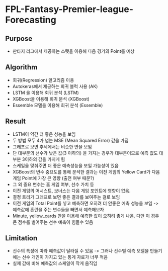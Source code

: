 # FPL-Fantasy-Premier-league-Forecasting

## Purpose

- 판타지 리그에서 제공하는 스탯을 이용해 다음 경기의 Point를 예상

## Algorithm

- 회귀(Regression) 알고리즘 이용
- Autokeras에서 제공하는 회귀 블럭 사용 (AK)
- LSTM 을 이용해 회귀 분석 (LSTM)
- XGBoost을 이용해 회귀 분석 (XGBoost)
- Essemble 모델을 이용해 회귀 분석 (Essemble)

## Result

- LSTM이 약간 더 좋은 성능을 보임
- 두 방법 모두 4가 넘는 MSE (Mean Squared Error) 값을 가짐
- 그래프로 보면 추세에서는 비슷한 면을 보임
- 단 대부분의 선수가 낮은 값(3 이하의) 을 가지는 경우가 대부분이므로 예측 값도 대부분 3이하의 값을 가지게 됨
- 스케일을 맞춰주면 더 좋은 예측성능을 보일 가능성이 있음
- XGBoost의 변수 중요도를 통해 분석한 결과는 이전 게임의 Yellow Card가 다음 게임 Point에 가장 큰 영향 (출전 여부 때문?)
- 그 외 중요 변수는 홈 게임 여부, 선수 가치 등
- 이전 게임의 어시스트, 보너스는 다음 게임 포인트에 영향이 없음.
- 결정 트리가 그래프로 보면 좋은 결과를 보여주는 걸로 보임
- 이전 게임의 Total Point를 넣고 예측하면 오히려 더 안좋은 예측 성능을 보임 -> 예측값에 혼란을 주는 변수들을 빼면서 예측해보자
- Minute, yellow_cards 만을 이용해 예측한 값이 오히려 좋게 나옴. 다만 이 경우 큰 점수를 벌어주는 선수 예측이 힘들수 있음

## Limitation

- 선수의 특성에 따라 예측값이 달라질 수 있음 -> 그러나 선수별 예측 모델을 만들기에는 선수 개인이 가지고 있는 통계 자료가 너무 적음
- 실제 값에 비해 예측값의 스케일이 작게 움직임 
